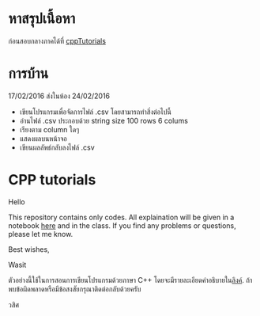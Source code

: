 หาสรุปเนื้อหา 
==
ก่อนสอบกลางภาคได้ที่ [cppTutorials](https://wasit7.gitbooks.io/cpp_tutorial/content/index.html)


การบ้าน
==
17/02/2016 ส่งในห้อง 24/02/2016 
* เขียนโปรแกรมเพื่อจัดการไฟล์ .csv โดยสามารถทำสิ่งต่อไปนี้
* อ่านไฟล์ .csv ประกอบด้วย string size 100 rows  6 colums
* เรียงตาม column ใดๆ
* แสดงผลบนหน้าจอ
* เขียนผลลัพธ์กลับลงไฟล์ .csv



CPP tutorials
==
Hello

This repository contains only codes. All explaination will be given in a notebook  [here](https://github.com/wasit7/cppTutorials/blob/master/notebook/cpp_tutorial.ipynb) and in the class. If you find any problems or questions, please let me know.

Best wishes,

Wasit


ตัวอย่างนี้ใช้ในการสอนการเขียนโปรแกรมด้วยภาษา C++ โดยจะมีรายละเอียดคำอธิบายใน[ลิงค์](https://github.com/wasit7/cppTutorials/blob/master/notebook/cpp_tutorial.ipynb). ถ้าพบข้อผิดพลาดหรือมีข้อสงสัยกรุณาติดต่อกลับด้วยครับ

วสิศ
